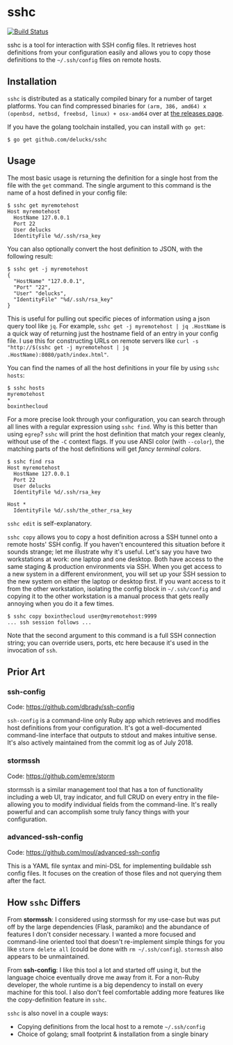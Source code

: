# sshc

[![Build Status](https://travis-ci.org/delucks/sshc.svg?branch=master)](https://travis-ci.org/delucks/sshc)

sshc is a tool for interaction with SSH config files. It retrieves host definitions from your configuration easily and allows you to copy those definitions to the `~/.ssh/config` files on remote hosts.

## Installation

`sshc` is distributed as a statically compiled binary for a number of target platforms. You can find compressed binaries for `(arm, 386, amd64) x (openbsd, netbsd, freebsd, linux) + osx-amd64` over at [the releases page](https://github.com/delucks/sshc/releases).

If you have the golang toolchain installed, you can install with `go get`:

```
$ go get github.com/delucks/sshc
```

## Usage

The most basic usage is returning the definition for a single host from the file with the `get` command. The single argument to this command is the name of a host defined in your config file:

```
$ sshc get myremotehost
Host myremotehost
  HostName 127.0.0.1
  Port 22
  User delucks
  IdentityFile %d/.ssh/rsa_key
```

You can also optionally convert the host definition to JSON, with the following result:

```
$ sshc get -j myremotehost
{
  "HostName" "127.0.0.1",
  "Port" "22",
  "User" "delucks",
  "IdentityFile" "%d/.ssh/rsa_key"
}
```

This is useful for pulling out specific pieces of information using a json query tool like `jq`. For example, `sshc get -j myremotehost | jq .HostName` is a quick way of returning just the hostname field of an entry in your config file. I use this for constructing URLs on remote servers like `curl -s "http://$(sshc get -j myremotehost | jq .HostName):8080/path/index.html"`.

You can find the names of all the host definitions in your file by using `sshc hosts`:

```
$ sshc hosts
myremotehost
*
boxinthecloud
```

For a more precise look through your configuration, you can search through all lines with a regular expression using `sshc find`. Why is this better than using `egrep`? `sshc` will print the host definition that match your regex cleanly, without use of the `-C` context flags. If you use ANSI color (with `--color`), the matching parts of the host definitions will get *fancy terminal colors*.

```
$ sshc find rsa
Host myremotehost
  HostName 127.0.0.1
  Port 22
  User delucks
  IdentityFile %d/.ssh/rsa_key

Host *
  IdentityFile %d/.ssh/the_other_rsa_key

```

`sshc edit` is self-explanatory.

`sshc copy` allows you to copy a host definition across a SSH tunnel onto a remote hosts' SSH config. If you haven't encountered this situation before it sounds strange; let me illustrate why it's useful. Let's say you have two workstations at work: one laptop and one desktop. Both have access to the same staging & production environments via SSH. When you get access to a new system in a different environment, you will set up your SSH session to the new system on either the laptop or desktop first. If you want access to it from the other workstation, isolating the config block in `~/.ssh/config` and copying it to the other workstation is a manual process that gets really annoying when you do it a few times.

```
$ sshc copy boxinthecloud user@myremotehost:9999
... ssh session follows ...
```

Note that the second argument to this command is a full SSH connection string; you can override users, ports, etc here because it's used in the invocation of `ssh`.

## Prior Art

### ssh-config

Code: https://github.com/dbrady/ssh-config

`ssh-config` is a command-line only Ruby app which retrieves and modifies host definitions from your configuration. It's got a well-documented command-line interface that outputs to stdout and makes intuitive sense. It's also actively maintained from the commit log as of July 2018.

### stormssh

Code: https://github.com/emre/storm

stormssh is a similar management tool that has a ton of functionality including a web UI, tray indicator, and full CRUD on every entry in the file- allowing you to modify individual fields from the command-line. It's really powerful and can accomplish some truly fancy things with your configuration.

### advanced-ssh-config

Code: https://github.com/moul/advanced-ssh-config

This is a YAML file syntax and mini-DSL for implementing buildable ssh config files. It focuses on the creation of those files and not querying them after the fact.

## How `sshc` Differs

From **stormssh**: I considered using stormssh for my use-case but was put off by the large dependencies (Flask, paramiko) and the abundance of features I don't consider necessary. I wanted a more focused and command-line oriented tool that doesn't re-implement simple things for you like `storm delete all` (could be done with `rm ~/.ssh/config`). `stormssh` also appears to be unmaintained.

From **ssh-config**: I like this tool a lot and started off using it, but the language choice eventually drove me away from it. For a non-Ruby developer, the whole runtime is a big dependency to install on every machine for this tool. I also don't feel comfortable adding more features like the copy-definition feature in `sshc`.

`sshc` is also novel in a couple ways:
- Copying definitions from the local host to a remote `~/.ssh/config`
- Choice of golang; small footprint & installation from a single binary
